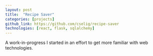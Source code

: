 ```yaml
---
layout: post
title:  "Recipe Saver"
categories: [projects]
github_link: https://github.com/cselig/recipe-saver
technologies: [react, flask, sqlalchemy]
---
```


A work-in-progress I started in an effort to get more familiar with web technologies.
